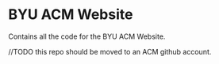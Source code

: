 BYU ACM Website
=============

Contains all the code for the BYU ACM Website.

//TODO this repo should be moved to an ACM github account. 
